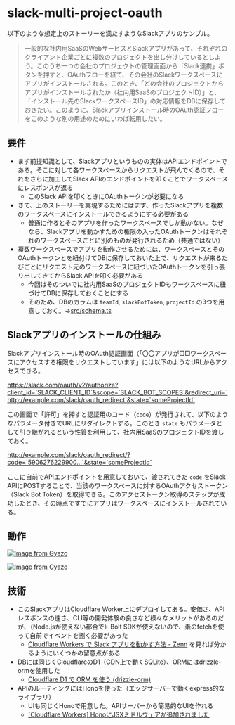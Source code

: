 # slack-multi-project-oauth

以下のような想定上のストーリーを満たすようなSlackアプリのサンプル。

> 一般的な社内用SaaSのWebサービスとSlackアプリがあって、それぞれのクライアント企業ごとに複数のプロジェクトを出し分けしているとしよう。このうち一つの会社のプロジェクトの管理画面から「Slack連携」ボタンを押すと、OAuthフローを経て、その会社のSlackワークスペースにアプリがインストールされる。このとき、「どの会社のプロジェクトからアプリがインストールされたか（社内用SaaSのプロジェクトID）」と、「インストール先のSlackワークスペースID」の対応情報をDBに保存しておきたい。このように、Slackアプリインストール時のOAuth認証フローをこのような別の用途のためにいわば転用したい。

## 要件

- まず前提知識として、Slackアプリというものの実体はAPIエンドポイントである。そこに対して各ワークスペースからリクエストが飛んでくるので、それをさらに加工してSlack APIのエンドポイントを叩くことでワークスペースにレスポンスが返る
  - このSlack APIを叩くときにOAuthトークンが必要になる
- さて、上のストーリーを実現するためにはまず、作ったSlackアプリを複数のワークスペースにインストールできるようにする必要がある
  - 普通に作るとそのアプリを作ったワークスペースでしか動かない。なぜなら、Slackアプリを動かすための権限の入ったOAuthトークンはそれぞれのワークスペースごとに別のものが発行されるため（共通ではない）
- 複数ワークスペースでアプリを動作させるためには、ワークスペースとそのOAuthトークンとを紐付けてDBに保存しておいた上で、リクエストが来るたびごとにリクエスト元のワークスペースに紐づいたOAuthトークンを引っ張り出してきてからSlack APIを叩く必要がある
  - 今回はそのついでに社内用SaaSのプロジェクトIDもワークスペースに紐づけてDBに保存しておくことにする
  - そのため、DBのカラムは `teamId`, `slackBotToken`, `projectId` の3つを用意しておく。→[src/schema.ts](https://github.com/kyonenya/slack-multi-project-oauth/blob/main/src/schema.ts)

## Slackアプリのインストールの仕組み

Slackアプリインストール時のOAuth認証画面（「〇〇アプリが□□ワークスペースにアクセスする権限をリクエストしています」には以下のようなURLからアクセスできる。

https://slack.com/oauth/v2/authorize?client_id=`SLACK_CLIENT_ID`&scope=`SLACK_BOT_SCOPES`&redirect_uri=`http://example.com/slack/oauth_redirect`&state=`someProjectId`

この画面で「許可」を押すと認証用のコード（`code`）が発行されて、以下のようなパラメータ付きでURLにリダイレクトする。このとき `state` もパラメータとして引き継がれるという性質を利用して、社内用SaaSのプロジェクトIDを渡しておく。

http://example.com/slack/oauth_redirect/?code=`5906276229900...`&state=`someProjectId`

ここに自前でAPIエンドポイントを用意しておいて、渡されてきた `code` をSlack APIにPOSTすることで、当該のワークスペースに対するOAuthアクセストークン（Slack Bot Token）を取得できる。このアクセストークン取得のステップが成功したとき、その時点ですでにアプリはワークスペースにインストールされている。

## 動作

[![Image from Gyazo](https://t.gyazo.com/teams/nota/ac88fa46460aa6e58c271338dd628ce4.gif)](https://nota.gyazo.com/ac88fa46460aa6e58c271338dd628ce4)

[![Image from Gyazo](https://t.gyazo.com/teams/nota/5146ad99ccf2e9c246a5ba91029be805.gif)](https://nota.gyazo.com/5146ad99ccf2e9c246a5ba91029be805)

## 技術

- このSlackアプリはCloudflare Worker上にデプロイしてある。安価さ、APIレスポンスの速さ、CLI等の開発体験の良さなど様々なメリットがあるのだが、（Node.jsが使えない都合で）Bolt SDKが使えないので、素のfetchを使って自前でイベントを捌く必要があった
  - [Cloudflare Workers で Slack アプリを動かす方法 - Zenn](https://zenn.dev/seratch/articles/c370cf8de7f9f5#%E3%83%A9%E3%82%A4%E3%83%96%E3%83%A9%E3%83%AA%E3%81%A8%E3%81%8B%E4%BD%BF%E3%82%8F%E3%81%9A%E3%81%AB%E3%82%B7%E3%83%B3%E3%83%97%E3%83%AB%E3%81%AB%E5%AE%9F%E8%A3%85%E3%81%97%E3%81%A1%E3%82%83%E3%83%80%E3%83%A1%E3%81%AA%E3%81%AE%EF%BC%9F) を見れば分かるようにいくつかの留意点がある
- DBには同じくCloudflareのD1（CDN上で動くSQLite）、ORMにはdrizzle-ormを使用した
  - [Cloudflare D1 で ORM を使う (drizzle-orm)](https://zenn.dev/mizchi/articles/d1-drizzle-orm)
- APIのルーティングにはHonoを使った（エッジサーバーで動くexpress的なライブラリ）
  - UIも同じくHonoで用意した。APIサーバーから簡易的なUIを作れる
  -  [[Cloudflare Workers] HonoにJSXミドルウェアが追加されました](https://zenn.dev/yusukebe/articles/c9bc1aa389cbd7#jsx%E3%81%AE%E4%B8%AD%E3%81%AB%E3%82%B9%E3%83%8B%E3%83%9A%E3%83%83%E3%83%88%E3%82%92%E6%8C%BF%E5%85%A5%E3%81%99%E3%82%8B)
